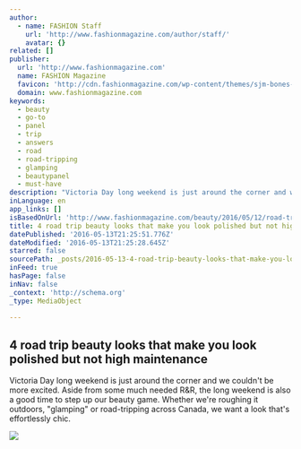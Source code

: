 ```yaml
---
author:
  - name: FASHION Staff
    url: 'http://www.fashionmagazine.com/author/staff/'
    avatar: {}
related: []
publisher:
  url: 'http://www.fashionmagazine.com'
  name: FASHION Magazine
  favicon: 'http://cdn.fashionmagazine.com/wp-content/themes/sjm-bones-fashion/library/images/favicon.ico?v=A00j7dldWa'
  domain: www.fashionmagazine.com
keywords:
  - beauty
  - go-to
  - panel
  - trip
  - answers
  - road
  - road-tripping
  - glamping
  - beautypanel
  - must-have
description: "Victoria Day long weekend is just around the corner and we couldn't be more excited. Aside from some much needed R&R, the long weekend is also a good time to step up our beauty game. Whether we're roughing it outdoors, \"glamping\" or road-tripping across Canada, we want a look that's effortlessly chic."
inLanguage: en
app_links: []
isBasedOnUrl: 'http://www.fashionmagazine.com/beauty/2016/05/12/road-trip-beauty/'
title: 4 road trip beauty looks that make you look polished but not high maintenance
datePublished: '2016-05-13T21:25:51.776Z'
dateModified: '2016-05-13T21:25:28.645Z'
starred: false
sourcePath: _posts/2016-05-13-4-road-trip-beauty-looks-that-make-you-look-polished-but-not.md
inFeed: true
hasPage: false
inNav: false
_context: 'http://schema.org'
_type: MediaObject

---
```

<article style=""><h1>4 road trip beauty looks that make you look polished but not high maintenance</h1><p>Victoria Day long weekend is just around the corner and we couldn't be more excited. Aside from some much needed R&amp;R, the long weekend is also a good time to step up our beauty game. Whether we're roughing it outdoors, "glamping" or road-tripping across Canada, we want a look that's effortlessly chic.</p><img src="http://cdn.fashionmagazine.com/wp-content/uploads/2016/05/road-trip-beauty-katie-elwood-01.jpg" /></article>